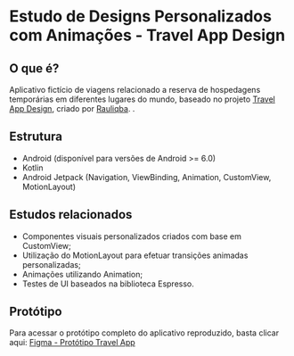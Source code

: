 # Estudo de Designs Personalizados com Animações -  **Travel App Design**

## O que é?

Aplicativo fictício de viagens relacionado a reserva de hospedagens temporárias em diferentes lugares do mundo, baseado no projeto [Travel App Design](https://www.figma.com/community/file/1042793245557377805), criado por [Rauliqba](https://www.figma.com/@rauliqbal). .  

## Estrutura

- Android (disponível para versões de Android >= 6.0)
- Kotlin
- Android Jetpack (Navigation, ViewBinding, Animation, CustomView, MotionLayout)

## Estudos relacionados

- Componentes visuais personalizados criados com base em CustomView;
- Utilização do MotionLayout para efetuar transições animadas personalizadas;
- Animações utilizando Animation; 
- Testes de UI baseados na biblioteca Espresso.

## Protótipo

 Para acessar o protótipo completo do aplicativo reproduzido, basta clicar aqui: [Figma - Protótipo Travel App](https://www.figma.com/proto/6KAwY5FY2Obu80IBRmkHRR/Travel-App-Design-(Community)?node-id=1%3A6&scaling=scale-down&page-id=0%3A1&starting-point-node-id=1%3A6)
